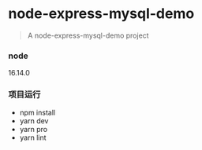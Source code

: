 # node-express-mysql-demo
> A node-express-mysql-demo project

### node
16.14.0

### 项目运行
- npm install
- yarn dev
- yarn pro
- yarn lint